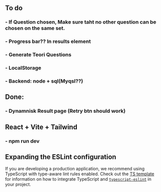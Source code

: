 ## To do
 ### - If Question chosen, Make sure taht no other question can be chosen on the same set.
 ### - Progress bar?? In results element
 ### - Generate Teori Questions
 ### - LocalStorage
 ### - Backend: node + sql(Myqsl??)
 

## Done: 
 ### - Dynamnisk Result page (Retry btn should work) 


## React + Vite + Tailwind
 ### - npm run dev
 

## Expanding the ESLint configuration

If you are developing a production application, we recommend using TypeScript with type-aware lint rules enabled. Check out the [TS template](https://github.com/vitejs/vite/tree/main/packages/create-vite/template-react-ts) for information on how to integrate TypeScript and [`typescript-eslint`](https://typescript-eslint.io) in your project.







